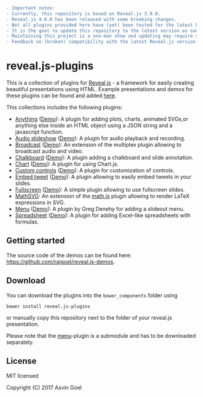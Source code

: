 ```diff
- Important notes:
- Currently, this repository is based on Reveal.js 3.9.0.
- Reveal.js 4.0.0 has been released with some breaking changes. 
- Not all plugins provided here have (yet) been tested for the latest Reveal.js version. 
- It is the goal to update this repository to the latest version as soon as possible (until Fall). 
- Maintaining this project is a one-man show and updating may require some time. 
- Feedback on (broken) compatibility with the latest Reveal.js version is highly appreciated.
```

# reveal.js-plugins

This is a collection of plugins for [Reveal.js](https://github.com/hakimel/reveal.js) - a framework for easily creating beautiful presentations using HTML. Example presentations and demos for these plugins can be found and added [here](https://github.com/rajgoel/reveal.js-plugins/wiki/Example-presentations).

This collections includes the following plugins:

- [Anything](https://github.com/rajgoel/reveal.js-plugins/tree/master/anything) ([Demo](https://rajgoel.github.io/reveal.js-demos/anything-demo.html)): A plugin for adding plots, charts, animated SVGs,or anything else inside an HTML object using a JSON string and a javascript function.
- [Audio slideshow](https://github.com/rajgoel/reveal.js-plugins/tree/master/audio-slideshow) ([Demo](https://rajgoel.github.io/reveal.js-demos/audio-slideshow-demo.html)): A plugin for audio playback and recording.
- [Broadcast](https://github.com/rajgoel/reveal.js-plugins/tree/master/broadcast) ([Demo](https://rajgoel.github.io/reveal.js-demos/broadcast-demo.html)): An extension of the multiplex plugin allowing to broadcast audio and video.
- [Chalkboard](https://github.com/rajgoel/reveal.js-plugins/tree/master/chalkboard) ([Demo](https://rajgoel.github.io/reveal.js-demos/chalkboard-demo.html)):
 A plugin adding a chalkboard and slide annotation.
- [Chart](https://github.com/rajgoel/reveal.js-plugins/tree/master/chart) ([Demo](https://rajgoel.github.io/reveal.js-demos/chart-demo.html)):
 A plugin for using Chart.js. 
- [Custom controls](https://github.com/rajgoel/reveal.js-plugins/tree/master/customcontrols) ([Demo](https://rajgoel.github.io/reveal.js-demos/customcontrols-demo.html)): 
 A plugin for customization of controls.
- [Embed tweet](https://github.com/rajgoel/reveal.js-plugins/tree/master/embed-tweet) ([Demo](https://rajgoel.github.io/reveal.js-demos/embed-tweet-demo.html)):
 A plugin allowing to easily embed tweets in your slides.
- [Fullscreen](https://github.com/rajgoel/reveal.js-plugins/tree/master/fullscreen) ([Demo](https://rajgoel.github.io/reveal.js-demos/fullscreen-demo.html)):
 A simple plugin allowing to use fullscreen slides.
- [MathSVG](https://github.com/rajgoel/reveal.js-plugins/tree/master/mathsvg):
 An extension of the [math.js](https://github.com/hakimel/reveal.js/#mathjax) plugin allowing to render LaTeX expressions in SVG.
- [Menu](https://github.com/denehyg/reveal.js-menu) ([Demo](https://denehyg.github.io/reveal.js-menu)): A plugin by Greg Denehy for adding a slideout menu.
- [Spreadsheet](https://github.com/rajgoel/reveal.js-plugins/tree/master/spreadsheet) ([Demo](https://rajgoel.github.io/reveal.js-demos/spreadsheet-demo.html)):
 A plugin for adding Excel-like spreadsheets with formulas.

## Getting started

The source code of the demos can be found here: https://github.com/rajgoel/reveal.js-demos.

## Download

You can download the plugins into the ```bower_components``` folder using

```bower install reveal.js-plugins```

or manually copy this repository next to the folder of your reveal.js presentation.

Please note that the [menu](https://github.com/denehyg/reveal.js-menu)-plugin is a submodule and has to be downloaded separately.

## License

MIT licensed

Copyright (C) 2017 Asvin Goel

